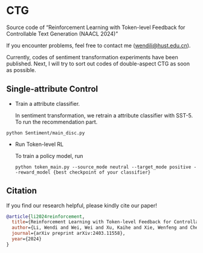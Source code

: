 # CTG

Source code of “Reinforcement Learning with Token-level Feedback for Controllable Text Generation (NAACL 2024)”

If you encounter problems, feel free to contact me (wendili@hust.edu.cn).

Currently, codes of sentiment transformation experiments have been published. 
Next, I will try to sort out codes of double-aspect CTG as soon as possible.

## Single-attribute Control

- Train a attribute classifier.

  In sentiment transformation, we retrain a attribute classifier with SST-5. To run the recommendation part.

```python Sentiment/main_disc.py```

- Run Token-level RL

  To train a policy model, run

  ```python token_main.py --source_mode neutral --target_mode positive --reward_model {best checkpoint of your classifier} ```

## Citation
  If you find our research helpful, please kindly cite our paper!

```bibtex
@article{li2024reinforcement,
  title={Reinforcement Learning with Token-level Feedback for Controllable Text Generation},
  author={Li, Wendi and Wei, Wei and Xu, Kaihe and Xie, Wenfeng and Chen, Dangyang and Cheng, Yu},
  journal={arXiv preprint arXiv:2403.11558},
  year={2024}
}
```
  
